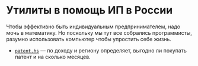 Утилиты в помощь ИП в России
=============================

Чтобы эффективно быть индивидуальным предпринимателем, надо мочь в математику.
Но поскольку мы тут все собрались программисты, разумно использовать компьютер чтобы упростить себе жизнь.

* [`patent.hs`](patent.hs) — по доходу и региону определяет, выгодно ли покупать патент и на сколько месяцев.
